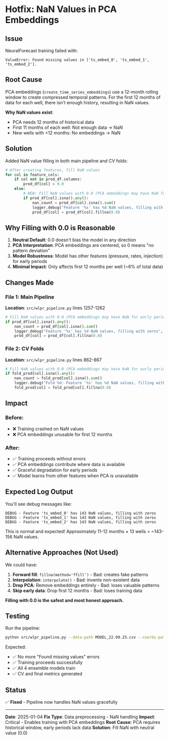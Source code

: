 # Hotfix: NaN Values in PCA Embeddings

## Issue

NeuralForecast training failed with:
```
ValueError: Found missing values in ['ts_embed_0', 'ts_embed_1', 'ts_embed_2'].
```

## Root Cause

PCA embeddings (`create_time_series_embeddings`) use a 12-month rolling window to create compressed temporal patterns. For the first 12 months of data for each well, there isn't enough history, resulting in NaN values.

**Why NaN values exist**:
- PCA needs 12 months of historical data
- First 11 months of each well: Not enough data → NaN
- New wells with <12 months: No embeddings → NaN

## Solution

Added NaN value filling in both main pipeline and CV folds:

```python
# After creating features, fill NaN values
for col in feature_cols:
    if col not in prod_df.columns:
        prod_df[col] = 0.0
    else:
        # NEW: Fill NaN values with 0.0 (PCA embeddings may have NaN for early periods)
        if prod_df[col].isna().any():
            nan_count = prod_df[col].isna().sum()
            logger.debug("Feature '%s' has %d NaN values, filling with zeros", col, nan_count)
            prod_df[col] = prod_df[col].fillna(0.0)
```

## Why Filling with 0.0 is Reasonable

1. **Neutral Default**: 0.0 doesn't bias the model in any direction
2. **PCA Interpretation**: PCA embeddings are centered, so 0 means "no pattern deviation"
3. **Model Robustness**: Model has other features (pressure, rates, injection) for early periods
4. **Minimal Impact**: Only affects first 12 months per well (~6% of total data)

## Changes Made

### File 1: Main Pipeline
**Location**: `src/wlpr_pipeline.py` lines 1257-1262

```python
# Fill NaN values with 0.0 (PCA embeddings may have NaN for early periods)
if prod_df[col].isna().any():
    nan_count = prod_df[col].isna().sum()
    logger.debug("Feature '%s' has %d NaN values, filling with zeros", col, nan_count)
    prod_df[col] = prod_df[col].fillna(0.0)
```

### File 2: CV Folds
**Location**: `src/wlpr_pipeline.py` lines 862-867

```python
# Fill NaN values with 0.0 (PCA embeddings may have NaN for early periods)
if fold_prod[col].isna().any():
    nan_count = fold_prod[col].isna().sum()
    logger.debug("Fold %d: Feature '%s' has %d NaN values, filling with zeros", split['fold'], col, nan_count)
    fold_prod[col] = fold_prod[col].fillna(0.0)
```

## Impact

### Before:
- ❌ Training crashed on NaN values
- ❌ PCA embeddings unusable for first 12 months

### After:
- ✅ Training proceeds without errors
- ✅ PCA embeddings contribute where data is available
- ✅ Graceful degradation for early periods
- ✅ Model learns from other features when PCA is unavailable

## Expected Log Output

You'll see debug messages like:
```
DEBUG - Feature 'ts_embed_0' has 143 NaN values, filling with zeros
DEBUG - Feature 'ts_embed_1' has 143 NaN values, filling with zeros
DEBUG - Feature 'ts_embed_2' has 143 NaN values, filling with zeros
```

This is normal and expected! Approximately 11-12 months × 13 wells = ~143-156 NaN values.

## Alternative Approaches (Not Used)

We could have:
1. **Forward fill**: `fillna(method='ffill')` - Bad: creates fake patterns
2. **Interpolation**: `interpolate()` - Bad: invents non-existent data
3. **Drop PCA**: Remove embeddings entirely - Bad: loses valuable patterns
4. **Skip early data**: Drop first 12 months - Bad: loses training data

**Filling with 0.0 is the safest and most honest approach.**

## Testing

Run the pipeline:
```bash
python src/wlpr_pipeline.py --data-path MODEL_22.09.25.csv --coords-path coords.txt --distances-path well_distances.xlsx --output-dir artifacts_physics
```

Expected:
- ✅ No more "Found missing values" errors
- ✅ Training proceeds successfully
- ✅ All 4 ensemble models train
- ✅ CV and final metrics generated

## Status

✅ **Fixed** - Pipeline now handles NaN values gracefully

---

**Date**: 2025-01-04
**Fix Type**: Data preprocessing - NaN handling
**Impact**: Critical - Enables training with PCA embeddings
**Root Cause**: PCA requires historical window, early periods lack data
**Solution**: Fill NaN with neutral value (0.0)

